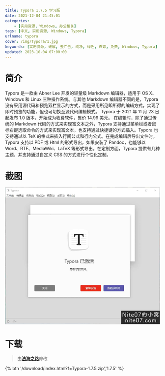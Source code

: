 ```yaml
---
title: Typora 1.7.5 学习版
date: 2021-12-04 21:45:01
categories:
    - [实用资源, Windows, 办公相关]
tags: [中文, 实用资源, Windows, Typora]
urlname: typora
cover: /img/Typora/1.jpg
keywords: [实用资源, 破解, 去广告, 纯净, 绿色, 白嫖, 免费, Windows, Typora]
updated: 2023-10-04 07:00:00
---
```


# 简介

Typora 是一款由 Abner Lee 开发的轻量级 Markdown 编辑器，适用于 OS X、Windows 和 Linux 三种操作系统。与其他 Markdown 编辑器不同的是，Typora 没有采用源代码和预览双栏显示的方式，而是采用所见即所得的编辑方式，实现了即时预览的功能，但也可切换至源代码编辑模式。
Typora 于 2021 年 11 月 23 日起发布 1.0 版本，开始成为收费软件，售价 14.99 美元。
在编辑时，除了通过传统的 Markdown 代码的方式来实现富文本之外，Typora 支持通过菜单栏或者鼠标右键选取命令的方式来实现富文本，也支持通过快捷键的方式插入。Typora 也支持通过以 TeX 的格式来插入行间公式和行内公式。在完成编辑后导出文件时，Typora 支持以 PDF 或 Html 的形式导出，如果安装了 Pandoc，也能够以 Word、RTF、MediaWiki、LaTeX 等形式导出。在定制方面，Typora 提供有几种主题，并支持通过自定义 CSS 的方式进行个性化定制。

# 截图

![](/img/Typora/2.jpg)

# 下载

> 由[**法海之路**](/laiyuan)修改

{% btn '/download/index.html?f=Typora-1.7.5.zip','1.7.5' %}
